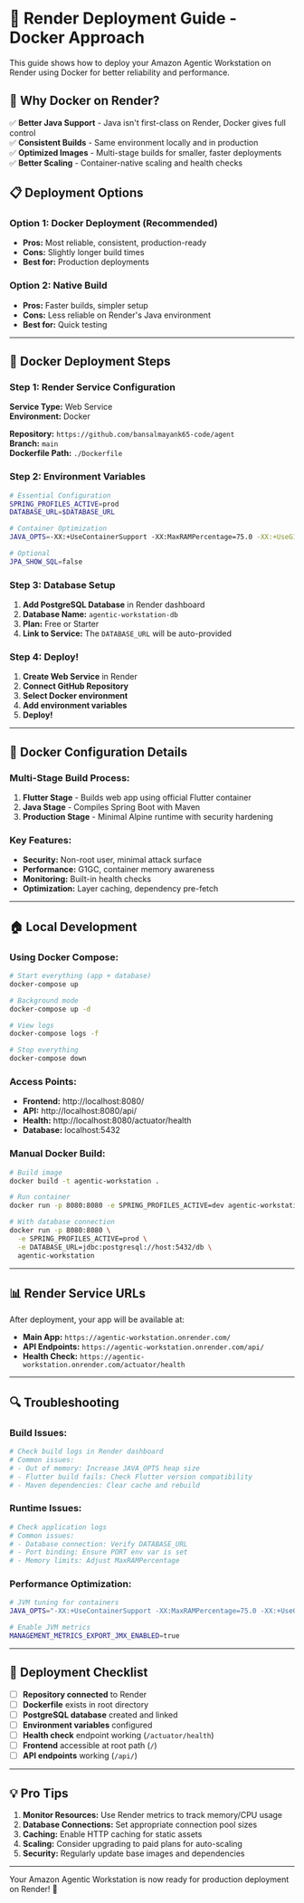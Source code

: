 # 🚀 Render Deployment Guide - Docker Approach

This guide shows how to deploy your Amazon Agentic Workstation on Render using Docker for better reliability and performance.

## 🐳 **Why Docker on Render?**

✅ **Better Java Support** - Java isn't first-class on Render, Docker gives full control  
✅ **Consistent Builds** - Same environment locally and in production  
✅ **Optimized Images** - Multi-stage builds for smaller, faster deployments  
✅ **Better Scaling** - Container-native scaling and health checks  

## 📋 **Deployment Options**

### **Option 1: Docker Deployment (Recommended)**
- **Pros:** Most reliable, consistent, production-ready
- **Cons:** Slightly longer build times
- **Best for:** Production deployments

### **Option 2: Native Build**  
- **Pros:** Faster builds, simpler setup
- **Cons:** Less reliable on Render's Java environment
- **Best for:** Quick testing

---

## 🐳 **Docker Deployment Steps**

### **Step 1: Render Service Configuration**

**Service Type:** Web Service  
**Environment:** Docker  

**Repository:** `https://github.com/bansalmayank65-code/agent`  
**Branch:** `main`  
**Dockerfile Path:** `./Dockerfile`  

### **Step 2: Environment Variables**

```bash
# Essential Configuration
SPRING_PROFILES_ACTIVE=prod
DATABASE_URL=$DATABASE_URL

# Container Optimization
JAVA_OPTS=-XX:+UseContainerSupport -XX:MaxRAMPercentage=75.0 -XX:+UseG1GC

# Optional
JPA_SHOW_SQL=false
```

### **Step 3: Database Setup**

1. **Add PostgreSQL Database** in Render dashboard
2. **Database Name:** `agentic-workstation-db`
3. **Plan:** Free or Starter
4. **Link to Service:** The `DATABASE_URL` will be auto-provided

### **Step 4: Deploy!**

1. **Create Web Service** in Render
2. **Connect GitHub Repository**
3. **Select Docker environment**
4. **Add environment variables**
5. **Deploy!**

---

## 🔧 **Docker Configuration Details**

### **Multi-Stage Build Process:**

1. **Flutter Stage** - Builds web app using official Flutter container
2. **Java Stage** - Compiles Spring Boot with Maven
3. **Production Stage** - Minimal Alpine runtime with security hardening

### **Key Features:**

- **Security:** Non-root user, minimal attack surface
- **Performance:** G1GC, container memory awareness
- **Monitoring:** Built-in health checks
- **Optimization:** Layer caching, dependency pre-fetch

---

## 🏠 **Local Development**

### **Using Docker Compose:**
```bash
# Start everything (app + database)
docker-compose up

# Background mode
docker-compose up -d

# View logs
docker-compose logs -f

# Stop everything
docker-compose down
```

### **Access Points:**
- **Frontend:** http://localhost:8080/
- **API:** http://localhost:8080/api/
- **Health:** http://localhost:8080/actuator/health
- **Database:** localhost:5432

### **Manual Docker Build:**
```bash
# Build image
docker build -t agentic-workstation .

# Run container
docker run -p 8080:8080 -e SPRING_PROFILES_ACTIVE=dev agentic-workstation

# With database connection
docker run -p 8080:8080 \
  -e SPRING_PROFILES_ACTIVE=prod \
  -e DATABASE_URL=jdbc:postgresql://host:5432/db \
  agentic-workstation
```

---

## 📊 **Render Service URLs**

After deployment, your app will be available at:

- **Main App:** `https://agentic-workstation.onrender.com/`
- **API Endpoints:** `https://agentic-workstation.onrender.com/api/`
- **Health Check:** `https://agentic-workstation.onrender.com/actuator/health`

---

## 🔍 **Troubleshooting**

### **Build Issues:**
```bash
# Check build logs in Render dashboard
# Common issues:
# - Out of memory: Increase JAVA_OPTS heap size
# - Flutter build fails: Check Flutter version compatibility
# - Maven dependencies: Clear cache and rebuild
```

### **Runtime Issues:**
```bash
# Check application logs
# Common issues:
# - Database connection: Verify DATABASE_URL
# - Port binding: Ensure PORT env var is set
# - Memory limits: Adjust MaxRAMPercentage
```

### **Performance Optimization:**
```bash
# JVM tuning for containers
JAVA_OPTS="-XX:+UseContainerSupport -XX:MaxRAMPercentage=75.0 -XX:+UseG1GC -XX:+UseStringDeduplication"

# Enable JVM metrics
MANAGEMENT_METRICS_EXPORT_JMX_ENABLED=true
```

---

## 🚀 **Deployment Checklist**

- [ ] **Repository connected** to Render
- [ ] **Dockerfile** exists in root directory  
- [ ] **PostgreSQL database** created and linked
- [ ] **Environment variables** configured
- [ ] **Health check** endpoint working (`/actuator/health`)
- [ ] **Frontend** accessible at root path (`/`)
- [ ] **API endpoints** working (`/api/`)

---

## 💡 **Pro Tips**

1. **Monitor Resources:** Use Render metrics to track memory/CPU usage
2. **Database Connections:** Set appropriate connection pool sizes
3. **Caching:** Enable HTTP caching for static assets
4. **Scaling:** Consider upgrading to paid plans for auto-scaling
5. **Security:** Regularly update base images and dependencies

---

Your Amazon Agentic Workstation is now ready for production deployment on Render! 🎉